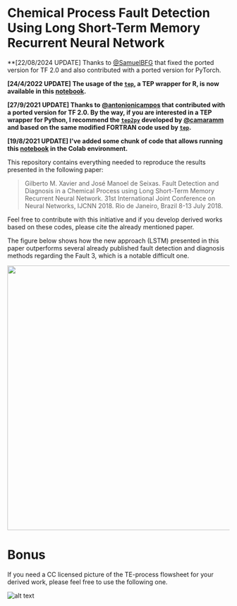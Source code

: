 
# Chemical Process Fault Detection Using Long Short-Term Memory Recurrent Neural Network

**[22/08/2024 UPDATE] Thanks to [@SamuelBFG](https://github.com/SamuelBFG) that fixed the ported version for TF 2.0 and also contributed with a ported version for PyTorch.

**[24/4/2022 UPDATE] The usage of the [`tep`](https://github.com/gmxavier/TEP-meets-LSTM/tree/master/tep), a TEP wrapper for R, is now available in this [notebook](https://github.com/gmxavier/TEP-meets-LSTM/blob/master/using-tep.ipynb).**

**[27/9/2021 UPDATE] Thanks to [@antonionicampos](https://github.com/antonionicampos) that contributed with a ported version for TF 2.0. By the way, if you are interested in a TEP wrapper for Python, I recommend the [`tep2py`](https://github.com/camaramm/tep2py) developed by [@camaramm](https://github.com/camaramm) and based on the same modified FORTRAN code used by [`tep`](https://github.com/gmxavier/TEP-meets-LSTM/tree/master/tep).**

**[19/8/2021 UPDATE] I've added some chunk of code that allows running this [notebook](https://github.com/gmxavier/TEP-meets-LSTM/blob/master/tep-meets-lstm.ipynb) in the Colab environment.**

This repository contains everything needed to reproduce the results presented in the following paper:

> Gilberto M. Xavier and José Manoel de Seixas. Fault Detection and Diagnosis in a Chemical Process using Long Short-Term Memory Recurrent Neural Network. 31st International Joint Conference on Neural Networks, IJCNN 2018. Rio de Janeiro, Brazil 8-13 July 2018.

Feel free to contribute with this initiative and if you develop derived works based on these codes, please cite the already mentioned paper.

The figure below shows how the new approach (LSTM) presented in this paper outperforms several already published fault detection and diagnosis methods regarding the Fault 3, which is a notable difficult one.

<p align="center">
  <img width="800" height="600" src="https://github.com/gmxavier/TEP-meets-LSTM/blob/master/performance_comparison.png">
</p>

# Bonus

If you need a CC licensed picture of the TE-process flowsheet for your derived work, please feel free to use the following one.

![alt text](https://github.com/gmxavier/TEP-meets-LSTM/blob/master/tep_flowsheet.png)
